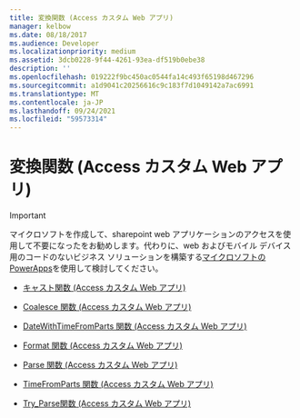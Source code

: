 ```yaml
---
title: 変換関数 (Access カスタム Web アプリ)
manager: kelbow
ms.date: 08/18/2017
ms.audience: Developer
ms.localizationpriority: medium
ms.assetid: 3dcb0228-9f44-4261-93ea-df519b0ebe38
description: ''
ms.openlocfilehash: 019222f9bc450ac0544fa14c493f65198d467296
ms.sourcegitcommit: a1d9041c20256616c9c183f7d1049142a7ac6991
ms.translationtype: MT
ms.contentlocale: ja-JP
ms.lasthandoff: 09/24/2021
ms.locfileid: "59573314"
---
```

# <a name="conversion-functions-access-custom-web-app"></a>変換関数 (Access カスタム Web アプリ)

> [!IMPORTANT]
> マイクロソフトを作成して、sharepoint web アプリケーションのアクセスを使用して不要になったをお勧めします。代わりに、web およびモバイル デバイス用のコードのないビジネス ソリューションを構築する[マイクロソフトの PowerApps](https://powerapps.microsoft.com/en-us/)を使用して検討してください。 

- [キャスト関数 (Access カスタム Web アプリ)](cast-function-access-custom-web-app.md)
    
- [Coalesce 関数 (Access カスタム Web アプリ)](coalesce-function-access-custom-web-app.md)
    
- [DateWithTimeFromParts 関数 (Access カスタム Web アプリ)](datewithtimefromparts-function-access-custom-web-app.md)
    
- [Format 関数 (Access カスタム Web アプリ)](format-function-access-custom-web-app.md)
    
- [Parse 関数 (Access カスタム Web アプリ)](parse-function-access-custom-web-app.md)
    
- [TimeFromParts 関数 (Access カスタム Web アプリ)](timefromparts-functionaccess-custom-web-app.md)
    
- [Try_Parse関数 (Access カスタム Web アプリ)](try_parse-function-access-custom-web-app.md)
    

